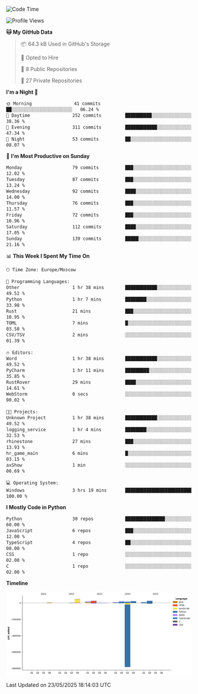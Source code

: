 <!--START_SECTION:waka-->
![Code Time](http://img.shields.io/badge/Code%20Time-672%20hrs%206%20mins-blue)

![Profile Views](http://img.shields.io/badge/Profile%20Views-0-blue)

**🐱 My GitHub Data** 

> 📦 64.3 kB Used in GitHub's Storage 
 > 
> 💼 Opted to Hire
 > 
> 📜 8 Public Repositories 
 > 
> 🔑 27 Private Repositories 
 > 
**I'm a Night 🦉** 

```text
🌞 Morning                41 commits          ██░░░░░░░░░░░░░░░░░░░░░░░   06.24 % 
🌆 Daytime                252 commits         ██████████░░░░░░░░░░░░░░░   38.36 % 
🌃 Evening                311 commits         ████████████░░░░░░░░░░░░░   47.34 % 
🌙 Night                  53 commits          ██░░░░░░░░░░░░░░░░░░░░░░░   08.07 % 
```
📅 **I'm Most Productive on Sunday** 

```text
Monday                   79 commits          ███░░░░░░░░░░░░░░░░░░░░░░   12.02 % 
Tuesday                  87 commits          ███░░░░░░░░░░░░░░░░░░░░░░   13.24 % 
Wednesday                92 commits          ████░░░░░░░░░░░░░░░░░░░░░   14.00 % 
Thursday                 76 commits          ███░░░░░░░░░░░░░░░░░░░░░░   11.57 % 
Friday                   72 commits          ███░░░░░░░░░░░░░░░░░░░░░░   10.96 % 
Saturday                 112 commits         ████░░░░░░░░░░░░░░░░░░░░░   17.05 % 
Sunday                   139 commits         █████░░░░░░░░░░░░░░░░░░░░   21.16 % 
```


📊 **This Week I Spent My Time On** 

```text
🕑︎ Time Zone: Europe/Moscow

💬 Programming Languages: 
Other                    1 hr 38 mins        ████████████░░░░░░░░░░░░░   49.52 % 
Python                   1 hr 7 mins         ████████░░░░░░░░░░░░░░░░░   33.98 % 
Rust                     21 mins             ███░░░░░░░░░░░░░░░░░░░░░░   10.95 % 
TOML                     7 mins              █░░░░░░░░░░░░░░░░░░░░░░░░   03.58 % 
CSV/TSV                  2 mins              ░░░░░░░░░░░░░░░░░░░░░░░░░   01.39 % 

🔥 Editors: 
Word                     1 hr 38 mins        ████████████░░░░░░░░░░░░░   49.52 % 
PyCharm                  1 hr 11 mins        █████████░░░░░░░░░░░░░░░░   35.85 % 
RustRover                29 mins             ████░░░░░░░░░░░░░░░░░░░░░   14.61 % 
WebStorm                 0 secs              ░░░░░░░░░░░░░░░░░░░░░░░░░   00.02 % 

🐱‍💻 Projects: 
Unknown Project          1 hr 38 mins        ████████████░░░░░░░░░░░░░   49.52 % 
logging_service          1 hr 4 mins         ████████░░░░░░░░░░░░░░░░░   32.53 % 
rhinestone               27 mins             ███░░░░░░░░░░░░░░░░░░░░░░   13.93 % 
hr_game_main             6 mins              █░░░░░░░░░░░░░░░░░░░░░░░░   03.15 % 
axShow                   1 min               ░░░░░░░░░░░░░░░░░░░░░░░░░   00.69 % 

💻 Operating System: 
Windows                  3 hrs 19 mins       █████████████████████████   100.00 % 
```

**I Mostly Code in Python** 

```text
Python                   30 repos            ███████████████░░░░░░░░░░   60.00 % 
JavaScript               6 repos             ███░░░░░░░░░░░░░░░░░░░░░░   12.00 % 
TypeScript               4 repos             ██░░░░░░░░░░░░░░░░░░░░░░░   08.00 % 
CSS                      1 repo              ░░░░░░░░░░░░░░░░░░░░░░░░░   02.00 % 
C                        1 repo              ░░░░░░░░░░░░░░░░░░░░░░░░░   02.00 % 
```



**Timeline**

![Lines of Code chart](https://raw.githubusercontent.com/adlemx/adlemx/main/assets/bar_graph.png)


 Last Updated on 23/05/2025 18:14:03 UTC
<!--END_SECTION:waka-->
